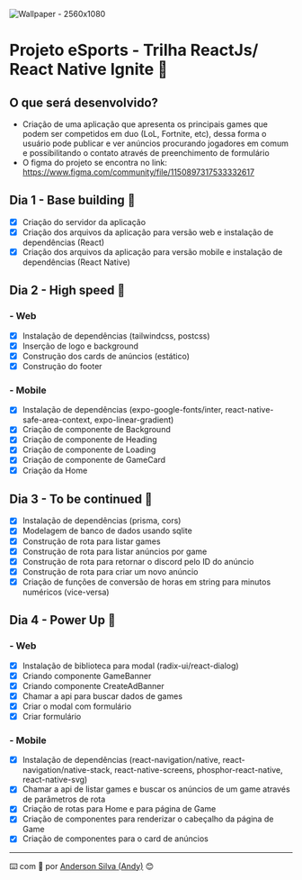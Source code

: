 ![Wallpaper - 2560x1080](https://user-images.githubusercontent.com/52717632/189574623-ec52494c-023e-4d05-97c9-b5ddfa0b101b.jpg)
# Projeto eSports - Trilha ReactJs/ React Native Ignite :rocket:

## O que será desenvolvido?
* Criação de uma aplicação que apresenta os principais games que podem ser competidos em duo (LoL, Fortnite, etc), dessa forma o usuário pode publicar e ver anúncios procurando jogadores em comum e possibilitando o contato através de preenchimento de formulário
* O figma do projeto se encontra no link: https://www.figma.com/community/file/1150897317533332617

## Dia 1 - Base building :rocket:
- [x] Criação do servidor da aplicação
- [x] Criação dos arquivos da aplicação para versão web e instalação de dependências (React)
- [x] Criação dos arquivos da aplicação para versão mobile e instalação de dependências (React Native)

## Dia 2 - High speed :rocket:
### - Web
- [x] Instalação de dependências (tailwindcss, postcss)
- [x] Inserção de logo e background
- [x] Construção dos cards de anúncios (estático)
- [x] Construção do footer

### - Mobile
- [x] Instalação de dependências (expo-google-fonts/inter, react-native-safe-area-context, expo-linear-gradient)
- [x] Criação de componente de Background
- [x] Criação de componente de Heading
- [x] Criação de componente de Loading
- [x] Criação de componente de GameCard
- [x] Criação da Home

## Dia 3 - To be continued :rocket:
- [x] Instalação de dependências (prisma, cors)
- [x] Modelagem de banco de dados usando sqlite
- [x] Construção de rota para listar games
- [x] Construção de rota para listar anúncios por game
- [x] Construção de rota para retornar o discord pelo ID do anúncio
- [x] Construção de rota para criar um novo anúncio
- [x] Criação de funções de conversão de horas em string para minutos numéricos (vice-versa)

## Dia 4 - Power Up :rocket:
### - Web
- [x] Instalação de biblioteca para modal (radix-ui/react-dialog)
- [x] Criando componente GameBanner
- [x] Criando componente CreateAdBanner
- [x] Chamar a api para buscar dados de games
- [x] Criar o modal com formulário
- [x] Criar formulário

### - Mobile
- [x] Instalação de dependências (react-navigation/native, react-navigation/native-stack, react-native-screens, phosphor-react-native, react-native-svg)
- [x] Chamar a api de listar games e buscar os anúncios de um game através de parâmetros de rota
- [x] Criação de rotas para Home e para página de Game
- [x] Criação de componentes para renderizar o cabeçalho da página de Game
- [x] Criação de componentes para o card de anúncios
---
:keyboard: com :purple_heart: por [Anderson Silva (Andy)](https://www.linkedin.com/in/andssilva/) 😊